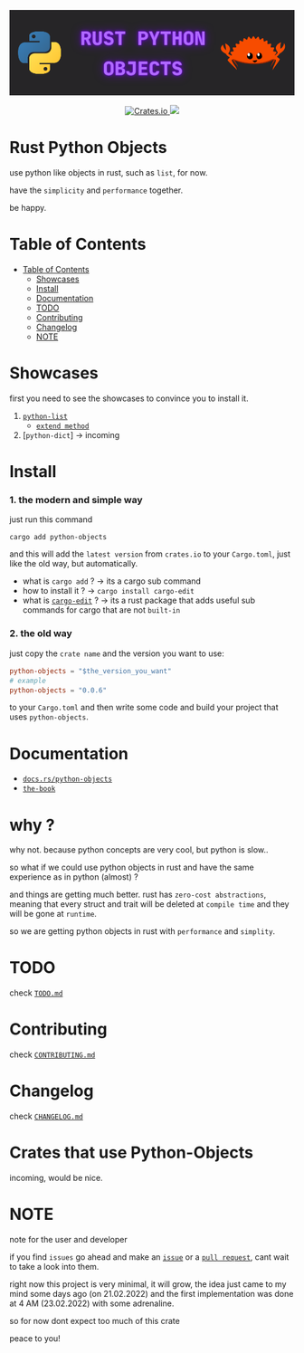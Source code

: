 
![logo](https://github.com/alexzanderr/rust-python-objects/blob/main/static/img/logo/rust-python-objects-logo.png?raw=True)

<p align="center">
    <a href="https://crates.io/crates/python-objects">
        <img src="https://img.shields.io/crates/v/python-objects.svg" alt="Crates.io">
    </a>
    <a href="https://choosealicense.com/licenses/mit/" alt="License: MIT">
        <img src="https://img.shields.io/badge/license-MIT-green.svg" />
    </a>
</p>



# Rust Python Objects
use python like objects in rust, such as `list`, for now.

have the `simplicity` and `performance` together.

be happy.


# Table of Contents
- [Table of Contents](#table-of-contents)
    - [Showcases](#showcases)
    - [Install](#install)
    - [Documentation](#documentation)
    - [TODO](#todo)
    - [Contributing](#contributing)
    - [Changelog](#changelog)
    - [NOTE](#note)


# Showcases
first you need to see the showcases to convince you to install it.

1. [`python-list`](https://github.com/alexzanderr/rust-python-objects/blob/main/docs/python_list/showcase.md)
    - [`extend method`](https://github.com/alexzanderr/rust-python-objects/blob/main/docs/python_list/extend.md)
2. [`python-dict`] -> incoming

# Install
### 1. the modern and simple way

just run this command
```shell
cargo add python-objects
```
and this will add the `latest version` from `crates.io` to your `Cargo.toml`, just like the old way, but automatically.

- what is `cargo add` ? -> its a cargo sub command
- how to install it ? -> `cargo install cargo-edit`
- what is [`cargo-edit`](https://github.com/killercup/cargo-edit) ? -> its a rust package that adds useful sub commands for cargo that are not `built-in`

### 2. the old way

just copy the `crate name` and the version you want to use:
```toml
python-objects = "$the_version_you_want"
# example
python-objects = "0.0.6"
```
to your `Cargo.toml` and then write some code and build your project that uses `python-objects`.

# Documentation
- [`docs.rs/python-objects`](https://docs.rs/python-objects/latest/python/)
- [`the-book`](https://alexzanderr.github.io/rust-python-objects/index.html)

# why ?
why not. because python concepts are very cool, but python is slow..

so what if we could use python objects in rust and have the same experience as in python (almost) ?

and things are getting much better. rust has `zero-cost abstractions`, meaning that every struct and trait will be deleted at `compile time` and they will be gone at `runtime`.

so we are getting python objects in rust with `performance` and `simplity`.


# TODO
check [`TODO.md`](https://github.com/alexzanderr/rust-python-objects/blob/main/TODO.md)


# Contributing
check [`CONTRIBUTING.md`](https://github.com/alexzanderr/rust-python-objects/blob/main/CONTRIBUTING.md
)

# Changelog
check [`CHANGELOG.md`](https://github.com/alexzanderr/rust-python-objects/blob/main/changelog/CHANGELOG.md)

# Crates that use Python-Objects
incoming, would be nice.

# NOTE
note for the user and developer

if you find `issues` go ahead and make an
[`issue`](https://github.com/alexzanderr/rust-python-objects/issues/new)
or a
[`pull request`](https://github.com/alexzanderr/rust-python-objects/compare),
cant wait to take a look into them.


right now this project is very minimal, it will grow, the idea just came to my mind some days ago (on 21.02.2022) and the first implementation was done at 4 AM (23.02.2022) with some adrenaline.

so for now dont expect too much of this crate

peace to you!
